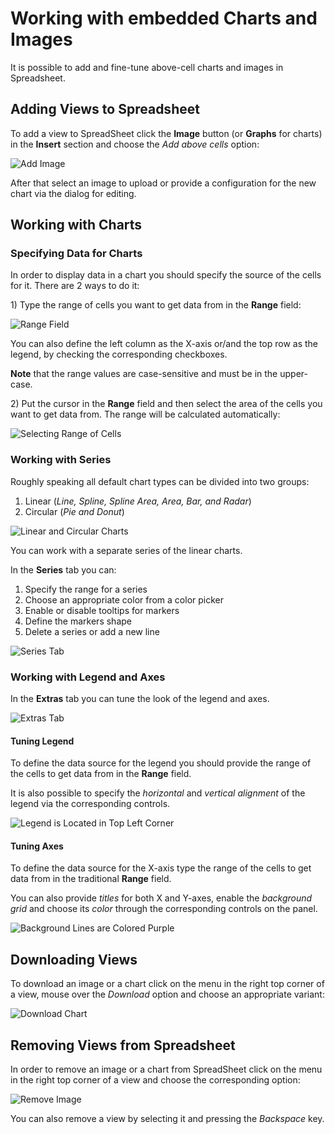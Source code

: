 # Working with embedded Charts and Images

It is possible to add and fine-tune above-cell charts and images in Spreadsheet. 

## Adding Views to Spreadsheet

To add a view to SpreadSheet click the **Image** button (or **Graphs** for charts) in the **Insert** section and choose the *Add above cells* option:

![Add Image](.gitbook/assets/add_image.png)

After that select an image to upload or provide a configuration for the new chart via the dialog for editing.

## Working with Charts

### Specifying Data for Charts

In order to display data in a chart you should specify the source of the cells for it. There are 2 ways to do it:

1\) Type the range of cells you want to get data from in the **Range** field:

![Range Field](.gitbook/assets/chart_range.png)

You can also define the left column as the X-axis or/and the top row as the legend, by checking the corresponding checkboxes.

**Note** that the range values are case-sensitive and must be in the upper-case.

2\) Put the cursor in the **Range** field and then select the area of the cells you want to get data from. The range will be calculated automatically:

![Selecting Range of Cells](.gitbook/assets/select_chart_range.gif)

### Working with Series

Roughly speaking all default chart types can be divided into two groups:

1. Linear (*Line, Spline, Spline Area, Area, Bar, and Radar*)
2. Circular (*Pie and Donut*)

![Linear and Circular Charts](.gitbook/assets/chart_types.png)

You can work with a separate series of the linear charts.

In the **Series** tab you can:

1. Specify the range for a series 
2. Choose an appropriate color from a color picker
3. Enable or disable tooltips for markers
4. Define the markers shape 
5. Delete a series or add a new line

![Series Tab](.gitbook/assets/chart_series.png)

### Working with Legend and Axes

In the **Extras** tab you can tune the look of the legend and axes.

![Extras Tab](.gitbook/assets/chart_extras.png)

#### Tuning Legend

To define the data source for the legend you should provide the range of the cells to get data from in the **Range** field.

It is also possible to specify the *horizontal* and *vertical alignment* of the legend via the corresponding controls.

![Legend is Located in Top Left Corner](.gitbook/assets/chart_legend.png)

#### Tuning Axes

To define the data source for the X-axis type the range of the cells to get data from in the traditional **Range** field.

You can also provide *titles* for both X and Y-axes, enable the *background grid* and choose its *color* through the corresponding controls on the panel.

![Background Lines are Colored Purple](.gitbook/assets/chart_lines_color.png)

## Downloading Views

To download an image or a chart click on the menu in the right top corner of a view, mouse over the *Download* option and choose an appropriate variant:

![Download Chart](.gitbook/assets/chart_download.png)

## Removing Views from Spreadsheet 

In order to remove an image or a chart from SpreadSheet click on the menu in the right top corner of a view and choose the corresponding option:

![Remove Image](.gitbook/assets/chart_remove.png)

You can also remove a view by selecting it and pressing the *Backspace* key. 






